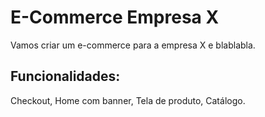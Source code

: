 # E-Commerce Empresa X

Vamos criar um e-commerce para a empresa X e blablabla.

## Funcionalidades:

Checkout, Home com banner, Tela de produto, Catálogo.